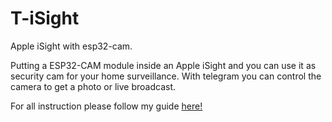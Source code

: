 # T-iSight
Apple iSight with esp32-cam.

Putting a ESP32-CAM module inside an Apple iSight and you can use it as security cam for your home surveillance.
With telegram you can control the camera to get a photo or live broadcast.

For all instruction please follow my guide [here!](www.dm-fra.blogspot.com/T-iSight)
